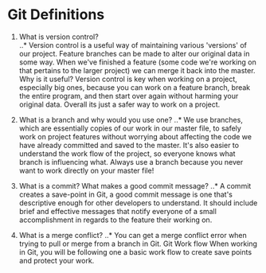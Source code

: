 # Git Definitions
1. What is version control?  
..* Version control is a useful way of maintaining various 'versions' of our project. Feature branches can be made to alter our original data in some way. When we've finished a feature (some code we're working on that pertains to the larger project) we can merge it back into the master. Why is it useful? Version control is key when working on a project, especially big ones, because you can work on a feature branch, break the entire program, and then start over again without harming your original data. Overall its just a safer way to work on a project.

2. What is a branch and why would you use one?
..* We use branches, which are essentially copies of our work in our master file, to safely work on project features without worrying about affecting the code we have already committed and saved to the master. It's also easier to understand the work flow of the project, so everyone knows what branch is influencing what. Always use a branch because you never want to work directly on your master file!

3. What is a commit? What makes a good commit message?
..* A commit creates a save-point in Git, a good commit message is one that's descriptive enough for other developers to understand. It should include brief and effective messages that notify everyone of a small accomplishment in regards to the feature their working on.

4. What is a merge conflict?
..* You can get a merge conflict error when trying to pull or merge from a branch in Git.
Git Work flow
When working in Git, you will be following one a basic work flow to create save points and protect your work.